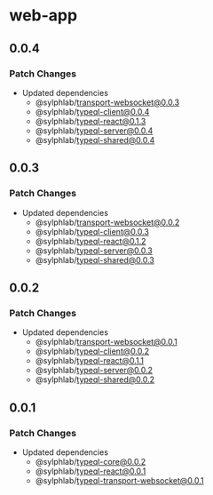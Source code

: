 # web-app

## 0.0.4

### Patch Changes

- Updated dependencies
  - @sylphlab/transport-websocket@0.0.3
  - @sylphlab/typeql-client@0.0.4
  - @sylphlab/typeql-react@0.1.3
  - @sylphlab/typeql-server@0.0.4
  - @sylphlab/typeql-shared@0.0.4

## 0.0.3

### Patch Changes

- Updated dependencies
  - @sylphlab/transport-websocket@0.0.2
  - @sylphlab/typeql-client@0.0.3
  - @sylphlab/typeql-react@0.1.2
  - @sylphlab/typeql-server@0.0.3
  - @sylphlab/typeql-shared@0.0.3

## 0.0.2

### Patch Changes

- Updated dependencies
  - @sylphlab/transport-websocket@0.0.1
  - @sylphlab/typeql-client@0.0.2
  - @sylphlab/typeql-react@0.1.1
  - @sylphlab/typeql-server@0.0.2
  - @sylphlab/typeql-shared@0.0.2

## 0.0.1

### Patch Changes

- Updated dependencies
  - @sylphlab/typeql-core@0.0.2
  - @sylphlab/typeql-react@0.0.1
  - @sylphlab/typeql-transport-websocket@0.0.1
